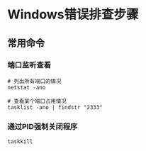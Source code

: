# Windows错误排查步骤

## 常用命令

### 端口监听查看

```shell
# 列出所有端口的情况
netstat -ano 

# 查看某个端口占用情况
tasklist -ano | findstr "2333"
```



### 通过PID强制关闭程序

```
taskkill
```






